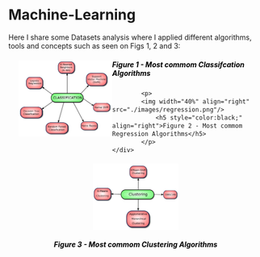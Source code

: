 # Machine-Learning

Here I share some Datasets analysis where I applied different algorithms, tools and concepts such as seen on Figs 1, 2 and 3:

<a>
    <div style="margin: 20px;">
            <p>
            <img width="40%" align="left" src="./images/classification.png"/>
                <h5 style="color:black;" align="left">Figure 1 - Most commom Classifcation Algorithms</h5>
            </p>

            <p>
            <img width="40%" align="right" src="./images/regression.png"/>
                <h5 style="color:black;" align="right">Figure 2 - Most commom Regression Algorithms</h5>
            </p>
    </div>
</a>



<a>
    <div style="margin: 20px;">
        <p align="middle">
            <img width="40%" align="middle" src="./images/clustering.png"/>
            <h5 style="color:black;" align="middle">Figure 3 - Most commom Clustering Algorithms</h5>
        </p>
    </div>
</a>
